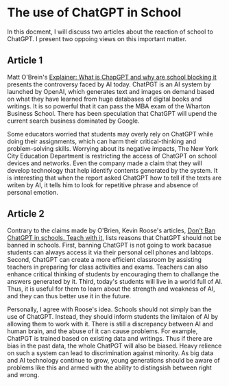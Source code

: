 # The use of ChatGPT in School  
In this docment, I will discuss two articles about the reaction of school to ChatGPT. I present two oppoing views on this important matter.  

## Article 1 
Matt O'Brein's [Explainer: What is ChapGPT and why are school blocking it](https://apnews.com/article/what-is-chat-gpt-ac4967a4fb41fda31c4d27f015e32660) presents the controversy faced by AI today. ChatPGT is an AI system by launched by OpenAI, which generates text and images on demand based on what they have learned from huge databases of digital books and writings. It is so powerful that it can pass the MBA exam of the Wharton Business School. There has been speculation that ChatGPT will upend the current search business dominated by Google.

Some educators worried that students may overly rely on ChatGPT while doing their assignments, which can harm their critical-thinking and problem-solving skills. Worrying about its negative impacts, The New York City Education Department is restricting the access of ChatGPT on school devices and networks. Even the company made a claim that they will develop technology that help identify contents generated by the system. It is interesting that when the report asked ChatGPT how to tell if the texts are writen by AI, it tells him to look for repetitive phrase and absence of personal emotion.  

## Article 2 
Contrary to the claims made by O'Brien, Kevin Roose's articles, [Don't Ban ChatGPT in schools. Teach with it](https://www.nytimes.com/2023/01/12/technology/chatgpt-schools-teachers.html), lists reasons that ChatGPT should not be banned in schools. First, banning ChatGPT is not going to work bacasue students can always access it via their personal cell phones and labtops. Second, ChatGPT can create a more efficient classroom by assisting teachers in preparing for class activities and exams. Teachers can also enhance critical thinking of students by encouraging them to challange the answers generated by it. Third, today's students will live in a world full of AI. Thus, it is useful for them to learn about the strength and weakness of AI, and they can thus better use it in the future.  

Personally, I agree with Roose's idea. Schools should not simply ban the use of ChatGPT. Instead, they should inform students the limitaion of AI by allowing them to work with it. There is still a discrepancy between AI and human brain, and the abuse of it can cause problems. For example, ChatPGT is trained based on existing data and writings. Thus if there are bias in the past data, the whole ChatPGT will also be biased. Heavy relience on such a system can lead to discrimination against minority. As big data and AI technology continue to grow, young generations should be aware of problems like this and armed with the ability to distingsish between right and wrong. 